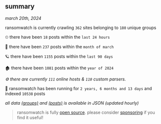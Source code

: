 
## summary
_march 20th, 2024_

ransomwatch is currently crawling `362` sites belonging to `180` unique groups

⏲ there have been `18` posts within the `last 24 hours`

🦈 there have been `237` posts within the `month of march`

🪐 there have been `1155` posts within the `last 90 days`

🏚 there have been `1081` posts within the `year of 2024`

_⚙️ there are currently `111` online hosts & `110` custom parsers._

🦕 ransomwatch has been running for `2 years, 6 months and 13 days` and indexed `10538` posts

_all data  [(groups)](http://ransomwhat.telemetry.ltd/groups) and [(posts)](http://ransomwhat.telemetry.ltd/posts) is available in JSON (updated hourly)_

> ransomwatch is fully [open source](https://github.com/joshhighet/ransomwatch#ransomwatch--). please consider [sponsoring](https://github.com/sponsors/joshhighet) if you find it useful!
